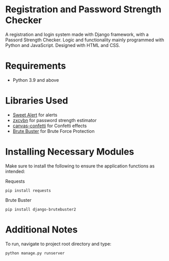 # Registration and Password Strength Checker
A registration and login system made with Django framework, with a Passord Strength Checker. Logic and functionality mainly programmed with Python and JavaScript. Designed with HTML and CSS.

# Requirements
* Python 3.9 and above

# Libraries Used
* [Sweet Alert](https://sweetalert.js.org/guides/) for alerts
* [zxcvbn](https://github.com/dropbox/zxcvbn) for password strength estimator
* [canvas-confetti](https://www.npmjs.com/package/canvas-confetti) for Confetti effects
* [Brute Buster](https://github.com/mtrdesign/django-brutebuster) for Brute Force Protection

# Installing Necessary Modules
Make sure to install the following to ensure the application functions as intended:

Requests
```
pip install requests
```

Brute Buster
```
pip install django-brutebuster2
```

# Additional Notes
To run, navigate to project root directory and type:
```
python manage.py runserver
```
